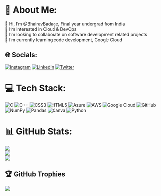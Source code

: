 # 💫 About Me:
👋 Hi, I’m @BhairavBadage, Final year undergrad from India<br>👀 I’m interested in Cloud & DevOps <br>👯 I’m looking to collaborate on software development related projects <br>🌱 I’m currently learning code development, Google Cloud


## 🌐 Socials:
[![Instagram](https://img.shields.io/badge/Instagram-%23E4405F.svg?logo=Instagram&logoColor=white)](https://instagram.com/_bhairav_22) [![LinkedIn](https://img.shields.io/badge/LinkedIn-%230077B5.svg?logo=linkedin&logoColor=white)](https://linkedin.com/in/bhairav-badage-517654211) [![Twitter](https://img.shields.io/badge/Twitter-%231DA1F2.svg?logo=Twitter&logoColor=white)](https://twitter.com/bhairavbadage) 

# 💻 Tech Stack:
![C](https://img.shields.io/badge/c-%2300599C.svg?style=flat&logo=c&logoColor=white) ![C++](https://img.shields.io/badge/c++-%2300599C.svg?style=flat&logo=c%2B%2B&logoColor=white) ![CSS3](https://img.shields.io/badge/css3-%231572B6.svg?style=flat&logo=css3&logoColor=white) ![HTML5](https://img.shields.io/badge/html5-%23E34F26.svg?style=flat&logo=html5&logoColor=white) ![Azure](https://img.shields.io/badge/azure-%230072C6.svg?style=flat&logo=azure-devops&logoColor=white) ![AWS](https://img.shields.io/badge/AWS-%23FF9900.svg?style=flat&logo=amazon-aws&logoColor=white) ![Google Cloud](https://img.shields.io/badge/Google%20Cloud-%234285F4.svg?style=flat&logo=google-cloud&logoColor=white) ![GitHub](https://img.shields.io/badge/GitHub-%23121011.svg?style=flat&logo=github&logoColor=white) ![NumPy](https://img.shields.io/badge/numpy-%23013243.svg?style=flat&logo=numpy&logoColor=white) ![Pandas](https://img.shields.io/badge/pandas-%23150458.svg?style=flat&logo=pandas&logoColor=white) ![Canva](https://img.shields.io/badge/Canva-%2300C4CC.svg?style=flat&logo=Canva&logoColor=white) ![Python](https://img.shields.io/badge/python-3670A0?style=flat&logo=python&logoColor=ffdd54)
# 📊 GitHub Stats:
![](https://github-readme-stats.vercel.app/api?username=BhairavBadage&theme=city_light&hide_border=true&include_all_commits=true&count_private=true)<br/>
![](https://github-readme-streak-stats.herokuapp.com/?user=BhairavBadage&theme=city_light&hide_border=true)<br/>
![](https://github-readme-stats.vercel.app/api/top-langs/?username=BhairavBadage&theme=city_light&hide_border=true&include_all_commits=true&count_private=true&layout=compact)

## 🏆 GitHub Trophies
![](https://github-profile-trophy.vercel.app/?username=BhairavBadage&theme=discord&no-frame=false&no-bg=true&margin-w=4)

<!-- Proudly created with GPRM ( https://gprm.itsvg.in ) -->
